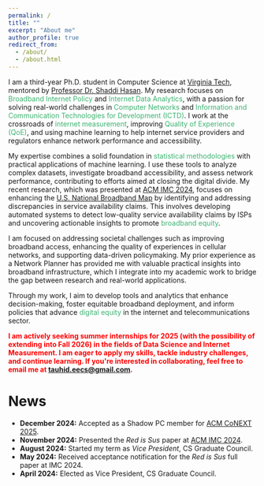 ```yaml
---
permalink: /
title: ""
excerpt: "About me"
author_profile: true
redirect_from: 
  - /about/
  - /about.html
---
```



I am a third-year Ph.D. student in Computer Science at <a href="https://www.vt.edu/">Virginia Tech</a>, mentored by <a href="https://shaddih.com/">Professor Dr. Shaddi Hasan</a>. My research focuses on <span style="color:MediumSeaGreen">Broadband Internet Policy</span> and <span style="color:MediumSeaGreen">Internet Data Analytics</span>, with a passion for solving real-world challenges in <span style="color:MediumSeaGreen">Computer Networks</span> and <span style="color:MediumSeaGreen">Information and Communication Technologies for Development (ICTD)</span>. I work at the crossroads of <span style="color:MediumSeaGreen">internet measurement</span>, improving <span style="color:MediumSeaGreen">Quality of Experience (QoE)</span>, and using machine learning to help internet service providers and regulators enhance network performance and accessibility.

My expertise combines a solid foundation in <span style="color:MediumSeaGreen">statistical methodologies</span> with practical applications of machine learning. I use these tools to analyze complex datasets, investigate broadband accessibility, and assess network performance, contributing to efforts aimed at closing the digital divide. My recent research, which was presented at <a href="https://conferences.sigcomm.org/imc/2024/">ACM IMC 2024</a>, focuses on enhancing the <a href="https://broadbandmap.fcc.gov/">U.S. National Broadband Map</a> by identifying and addressing discrepancies in service availability claims. This involves developing automated systems to detect low-quality service availability claims by ISPs and uncovering actionable insights to promote <span style="color:MediumSeaGreen">broadband equity</span>.

I am focused on addressing societal challenges such as improving broadband access, enhancing the quality of experiences in cellular networks, and supporting data-driven policymaking. My prior experience as a Network Planner has provided me with valuable practical insights into broadband infrastructure, which I integrate into my academic work to bridge the gap between research and real-world applications.

Through my work, I aim to develop tools and analytics that enhance decision-making, foster equitable broadband deployment, and inform policies that advance <span style="color:MediumSeaGreen">digital equity</span> in the internet and telecommunications sector.


<span style="font-size:14px;color: red;"><b>I am actively seeking summer internships for 2025 (with the possibility of extending into Fall 2026) in the fields of Data Science and Internet Measurement. I am eager to apply my skills, tackle industry challenges, and continue learning. If you're interested in collaborating, feel free to email me at tauhid.eecs@gmail.com.</b></span>

# News

- **December 2024:** Accepted as a Shadow PC member for [ACM CoNEXT 2025](https://conferences.sigcomm.org/co-next/2025/#!/home).
- **November 2024:** Presented the *Red is Sus* paper at [ACM IMC 2024](https://conferences.sigcomm.org/imc/2024/program/).
- **August 2024:** Started my term as *Vice President*, CS Graduate Council.
- **May 2024:** Received acceptance notification for the *Red is Sus* full paper at IMC 2024.
- **April 2024:** Elected as Vice President, CS Graduate Council.
